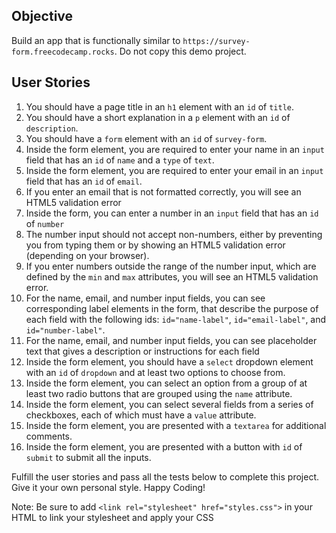 ## Objective
Build an app that is functionally similar to `https://survey-form.freecodecamp.rocks`. Do not copy this demo project.

## User Stories
1. You should have a page title in an `h1` element with an `id` of `title`.
2. You should have a short explanation in a `p` element with an `id` of `description`.
3. You should have a `form` element with an `id` of `survey-form`.
4. Inside the form element, you are required to enter your name in an `input` field that has an `id` of `name` and a `type` of `text`.
5. Inside the form element, you are required to enter your email in an `input` field that has an `id` of `email`.
6. If you enter an email that is not formatted correctly, you will see an HTML5 validation error
7. Inside the form, you can enter a number in an `input` field that has an `id` of `number`
8. The number input should not accept non-numbers, either by preventing you from typing them or by showing an HTML5 validation error (depending on your browser).
9. If you enter numbers outside the range of the number input, which are defined by the `min` and `max` attributes, you will see an HTML5 validation error.
10. For the name, email, and number input fields, you can see corresponding label elements in the form, that describe the purpose of each field with the following ids: `id="name-label"`, `id="email-label"`, and `id="number-label"`.
11. For the name, email, and number input fields, you can see placeholder text that gives a description or instructions for each field
12. Inside the form element, you should have a `select` dropdown element with an `id` of `dropdown` and at least two options to choose from.
13. Inside the form element, you can select an option from a group of at least two radio buttons that are grouped using the `name` attribute.
14. Inside the form element, you can select several fields from a series of checkboxes, each of which must have a `value` attribute.
15. Inside the form element, you are presented with a `textarea` for additional comments.
16. Inside the form element, you are presented with a button with `id` of `submit` to submit all the inputs.

Fulfill the user stories and pass all the tests below to complete this project. Give it your own personal style. Happy Coding!

Note: Be sure to add `<link rel="stylesheet" href="styles.css">` in your HTML to link your stylesheet and apply your CSS